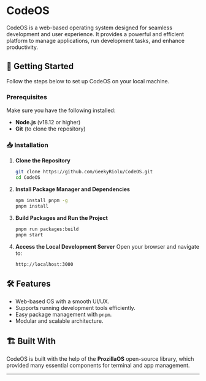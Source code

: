 # CodeOS

CodeOS is a web-based operating system designed for seamless development and user experience. It provides a powerful and efficient platform to manage applications, run development tasks, and enhance productivity.

## 🚀 Getting Started

Follow the steps below to set up CodeOS on your local machine.

### Prerequisites

Make sure you have the following installed:
- **Node.js** (v18.12 or higher)
- **Git** (to clone the repository)

### 📥 Installation

1. **Clone the Repository**
   ```sh
   git clone https://github.com/GeekyRiolu/CodeOS.git
   cd CodeOS
   ```

2. **Install Package Manager and Dependencies**
   ```sh
   npm install pnpm -g
   pnpm install
   ```

3. **Build Packages and Run the Project**
   ```sh
   pnpm run packages:build
   pnpm start
   ```

4. **Access the Local Development Server**
   Open your browser and navigate to:
   ```
   http://localhost:3000
   ```

## 🛠 Features

- Web-based OS with a smooth UI/UX.
- Supports running development tools efficiently.
- Easy package management with `pnpm`.
- Modular and scalable architecture.

## 🏗 Built With

CodeOS is built with the help of the **ProzillaOS** open-source library, which provided many essential components for terminal and app management.


---



